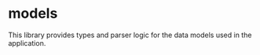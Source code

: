 # models

This library provides types and parser logic for the data models used in the application.
